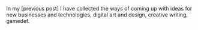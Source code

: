 In my [previous post] I have collected the ways of coming up with ideas for new businesses and technologies,
digital art and design, creative writing, gamedef.